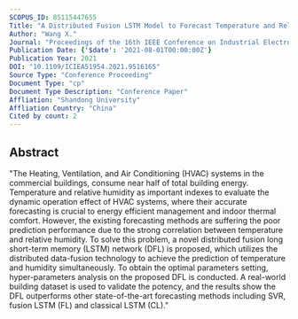 ```yaml
---
SCOPUS_ID: 85115447655
Title: "A Distributed Fusion LSTM Model to Forecast Temperature and Relative Humidity in Smart Buildings"
Author: "Wang X."
Journal: "Proceedings of the 16th IEEE Conference on Industrial Electronics and Applications, ICIEA 2021"
Publication Date: {'$date': '2021-08-01T00:00:00Z'}
Publication Year: 2021
DOI: "10.1109/ICIEA51954.2021.9516165"
Source Type: "Conference Proceeding"
Document Type: "cp"
Document Type Description: "Conference Paper"
Affliation: "Shandong University"
Affliation Country: "China"
Cited by count: 2
---
```


## Abstract
"The Heating, Ventilation, and Air Conditioning (HVAC) systems in the commercial buildings, consume near half of total building energy. Temperature and relative humidity as important indexes to evaluate the dynamic operation effect of HVAC systems, where their accurate forecasting is crucial to energy efficient management and indoor thermal comfort. However, the existing forecasting methods are suffering the poor prediction performance due to the strong correlation between temperature and relative humidity. To solve this problem, a novel distributed fusion long short-term memory (LSTM) network (DFL) is proposed, which utilizes the distributed data-fusion technology to achieve the prediction of temperature and humidity simultaneously. To obtain the optimal parameters setting, hyper-parameters analysis on the proposed DFL is conducted. A real-world building dataset is used to validate the potency, and the results show the DFL outperforms other state-of-the-art forecasting methods including SVR, fusion LSTM (FL) and classical LSTM (CL)."
